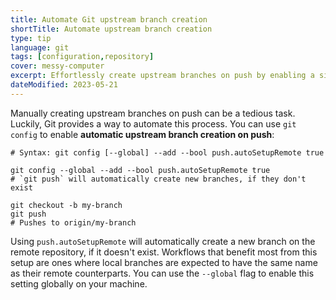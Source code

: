 ```yaml
---
title: Automate Git upstream branch creation
shortTitle: Automate upstream branch creation
type: tip
language: git
tags: [configuration,repository]
cover: messy-computer
excerpt: Effortlessly create upstream branches on push by enabling a simple Git config setting.
dateModified: 2023-05-21
---
```


Manually creating upstream branches on push can be a tedious task. Luckily, Git provides a way to automate this process. You can use `git config` to enable **automatic upstream branch creation on push**:

```shell
# Syntax: git config [--global] --add --bool push.autoSetupRemote true

git config --global --add --bool push.autoSetupRemote true
# `git push` will automatically create new branches, if they don't exist

git checkout -b my-branch
git push
# Pushes to origin/my-branch
```

Using `push.autoSetupRemote` will automatically create a new branch on the remote repository, if it doesn't exist. Workflows that benefit most from this setup are ones where local branches are expected to have the same name as their remote counterparts. You can use the `--global` flag to enable this setting globally on your machine.
